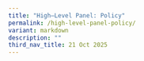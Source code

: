 ```yaml
---
title: "High–Level Panel: Policy"
permalink: /high-level-panel-policy/
variant: markdown
description: ""
third_nav_title: 21 Oct 2025
---
```

